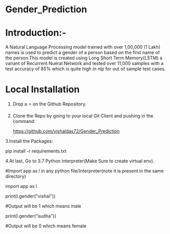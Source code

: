 # Gender_Prediction

# Introduction:-

A Natural Language Processing model trained with over 1,00,000 (1 Lakh) names is used to predict a gender of a person based on the first name of the person.This model is created using Long Short Term Memory(LSTM) a variant of Recurrent Nueral Network and tested over 11,000 samples with a test accuracy of 85% which is quite high in nlp for out of sample test cases.



# Local Installation

1. Drop a ⭐ on the Github Repository.

2. Clone the Repo by going to your local Git Client and pushing in the command:

   https://github.com/vishaldas72/Gender_Prediction

3.Install the Packages:

  pip install -r requirements.txt

4.At last, Go to 3.7 Python interpreter(Make Sure to create virtual env).

  #Import app as l in any python file/Interpreter(note it is present in the same directory)

  import app as l
  
  print(l.gender("vishal"))
  
  #Output will be 1 which means male
  
  print(l.gender("sudha"))
  
  #Output will be 0 which means female
